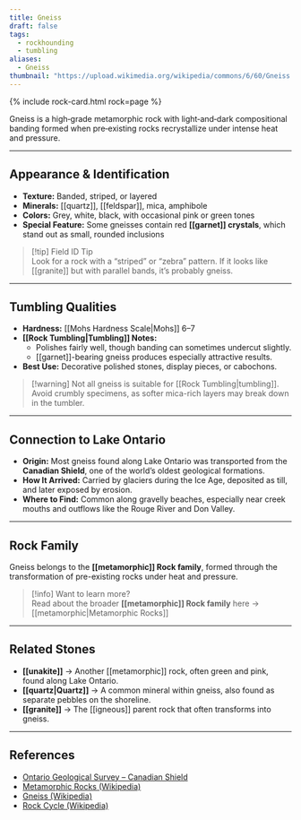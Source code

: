 ```yaml
---
title: Gneiss
draft: false
tags:
  - rockhounding
  - tumbling
aliases:
  - Gneiss
thumbnail: "https://upload.wikimedia.org/wikipedia/commons/6/60/Gneiss.jpg"
---
```

{% include rock-card.html rock=page %}

Gneiss is a high‑grade metamorphic rock with light‑and‑dark compositional banding formed when pre‑existing rocks recrystallize under intense heat and pressure.

---

## Appearance & Identification
- **Texture:** Banded, striped, or layered  
- **Minerals:** [[quartz]], [[feldspar]], mica, amphibole  
- **Colors:** Grey, white, black, with occasional pink or green tones  
- **Special Feature:** Some gneisses contain red **[[garnet]] crystals**, which stand out as small, rounded inclusions  

> [!tip] Field ID Tip  
> Look for a rock with a “striped” or “zebra” pattern. If it looks like [[granite]] but with parallel bands, it’s probably gneiss.  

---

## Tumbling Qualities
- **Hardness:** [[Mohs Hardness Scale|Mohs]] 6–7  
- **[[Rock Tumbling|Tumbling]] Notes:**  
  - Polishes fairly well, though banding can sometimes undercut slightly.  
  - [[garnet]]-bearing gneiss produces especially attractive results.  
- **Best Use:** Decorative polished stones, display pieces, or cabochons.  

> [!warning] Not all gneiss is suitable for [[Rock Tumbling|tumbling]]. Avoid crumbly specimens, as softer mica-rich layers may break down in the tumbler.  

---

## Connection to Lake Ontario
- **Origin:** Most gneiss found along Lake Ontario was transported from the **Canadian Shield**, one of the world’s oldest geological formations.  
- **How It Arrived:** Carried by glaciers during the Ice Age, deposited as till, and later exposed by erosion.  
- **Where to Find:** Common along gravelly beaches, especially near creek mouths and outflows like the Rouge River and Don Valley.  

---

## Rock Family
Gneiss belongs to the **[[metamorphic]] Rock family**, formed through the transformation of pre-existing rocks under heat and pressure.  

> [!info] Want to learn more?  
> Read about the broader **[[metamorphic]] Rock family** here → [[metamorphic|Metamorphic Rocks]]  

---

## Related Stones
- **[[unakite]]** → Another [[metamorphic]] rock, often green and pink, found along Lake Ontario.  
- **[[quartz|Quartz]]** → A common mineral within gneiss, also found as separate pebbles on the shoreline.
- **[[granite]]** → The [[igneous]] parent rock that often transforms into gneiss.  

---

## References
- [Ontario Geological Survey – Canadian Shield](https://www.ontario.ca/page/geology-ontario)  
- [Metamorphic Rocks (Wikipedia)](https://en.wikipedia.org/wiki/Metamorphic_rock)  
- [Gneiss (Wikipedia)](https://en.wikipedia.org/wiki/Gneiss)  
- [Rock Cycle (Wikipedia)](https://en.wikipedia.org/wiki/Rock_cycle)  
